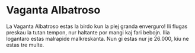 # Vaganta Albatroso

La Vaganta Albatroso estas la birdo kun la plej granda enverguro! Ili flugas
preskau la tutan tempon, nur haltante por mangi kaj fari bebojn. Ilia logantaro
estas malrapide malkreskanta. Nun gi estas nur je 26.000, kiu ne estas tre
multe.
